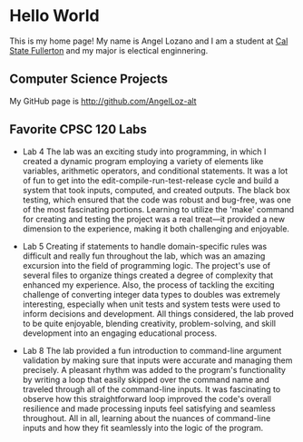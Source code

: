 # Hello World

This is my home page! My name is Angel Lozano and I am a student at [Cal State Fullerton](http://www.fullerton.edu/) and my major is electical enginnering.

## Computer Science Projects

My GitHub page is http://github.com/AngelLoz-alt

## Favorite CPSC 120 Labs
* Lab 4
  The lab was an exciting study into programming, in which I created a dynamic program employing a variety of elements like variables, arithmetic operators, and conditional statements. It was a lot of fun to get into the edit-compile-run-test-release cycle and build a system that took inputs, computed, and created outputs. The black box testing, which ensured that the code was robust and bug-free, was one of the most fascinating portions. Learning to utilize the 'make' command for creating and testing the project was a real treat—it provided a new dimension to the experience, making it both challenging and enjoyable.

* Lab 5
  Creating if statements to handle domain-specific rules was difficult and really fun throughout the lab, which was an amazing excursion into the field of programming logic. The project's use of several files to organize things created a degree of complexity that enhanced my experience. Also, the process of tackling the exciting challenge of converting integer data types to doubles was extremely interesting, especially when unit tests and system tests were used to inform decisions and development. All things considered, the lab proved to be quite enjoyable, blending creativity, problem-solving, and skill development into an engaging educational process.

* Lab 8
  The lab provided a fun introduction to command-line argument validation by making sure that inputs were accurate and managing them precisely. A pleasant rhythm was added to the program's functionality by writing a loop that easily skipped over the command name and traveled through all of the command-line inputs. It was fascinating to observe how this straightforward loop improved the code's overall resilience and made processing inputs feel satisfying and seamless throughout. All in all, learning about the nuances of command-line inputs and how they fit seamlessly into the logic of the program.
